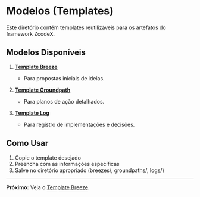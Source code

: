 # Modelos (Templates)

Este diretório contém templates reutilizáveis para os artefatos do framework ZcodeX.

## Modelos Disponíveis

1.  **[Template Breeze](breeze_template.md)**
    *   Para propostas iniciais de ideias.

2.  **[Template Groundpath](groundpath_template.md)**
    *   Para planos de ação detalhados.

3.  **[Template Log](log_template.md)**
    *   Para registro de implementações e decisões.

## Como Usar

1.  Copie o template desejado
2.  Preencha com as informações específicas
3.  Salve no diretório apropriado (breezes/, groundpaths/, logs/)

---

**Próximo:** Veja o [Template Breeze](breeze_template.md).
